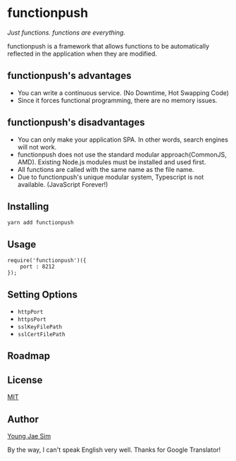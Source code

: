 # functionpush
*Just functions. functions are everything.*

functionpush is a framework that allows functions to be automatically reflected in the application when they are modified.

## functionpush's advantages
- You can write a continuous service. (No Downtime, Hot Swapping Code)
- Since it forces functional programming, there are no memory issues.

## functionpush's disadvantages
- You can only make your application SPA. In other words, search engines will not work.
- functionpush does not use the standard modular approach(CommonJS, AMD). Existing Node.js modules must be installed and used first.
- All functions are called with the same name as the file name.
- Due to functionpush's unique modular system, Typescript is not available. (JavaScript Forever!)

## Installing
```
yarn add functionpush
```

## Usage
```
require('functionpush')({
	port : 8212
});
```

## Setting Options
* `httpPort`
* `httpsPort`
* `sslKeyFilePath`
* `sslCertFilePath`

## Roadmap

## License
[MIT](LICENSE)

## Author
[Young Jae Sim](https://github.com/Hanul)

By the way, I can't speak English very well. Thanks for Google Translator!